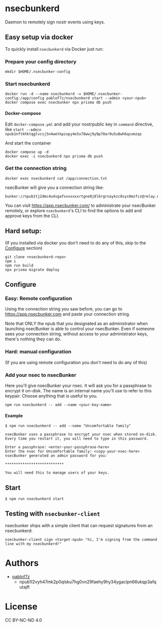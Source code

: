 # nsecbunkerd
Daemon to remotely sign nostr events using keys.

## Easy setup via docker

To quickly install `nsecbunkerd` via Docker just run:

### Prepare your config directory
```
mkdir $HOME/.nsecbunker-config
```

### Start nsecbunkerd

```
docker run -d --name nsecbunkerd -v $HOME/.nsecbunker-config:/app/config pablof7z/nsecbunkerd start --admin <your-npub>
docker compose exec nsecbunker npx prisma db push
```

#### Docker-compose
Edit `docker-compose.yml` and add your nostrpublic key in `command` directive, like `start --admin npub1nftkhktqglvcsj5n4wetkpzxpy4e5x78wwj9y9p70ar9u5u8wh6qsxmzqs`

And start the container
```
docker compose up -d
docker exec -i nsecbunkerd npx prisma db push
```


### Get the connection string

```
docker exec nsecbunkerd cat /app/connection.txt
```

nsecBunker will give you a connection string like:

```
bunker://npub1tj2dmc4udvgafxxxxxxxrtgne8j8l6rgrnaykzc8sys9mzfcz@relay.nsecbunker.com
```

You can visit https://app.nsecbunker.com/ to administrate your nsecBunker remotely, or explore `nsecbunkerd`'s CLI
to find the options to add and approve keys from the CLI.

## Hard setup:
(If you installed via docker you don't need to do any of this, skip to the [Configure](#configure) section)

```
git clone <nsecbunkerd-repo>
npm i
npm run build
npx prisma migrate deploy
```

## Configure

### Easy: Remote configuration

Using the connection string you saw before, you can go to https://app.nsecbunker.com and paste your connection string.

Note that ONLY the npub that you designated as an administrator when launching nsecBunker is able to control your nsecBunker. Even if someone sees your connection string, without access to your administrator keys, there's nothing they can do.

### Hard: manual configuration

(If you are using remote configuration you don't need to do any of this)

### Add your nsec to nsecBunker

Here you'll give nsecBunker your nsec. It will ask you for a passphrase to encrypt it on-disk.
The name is an internal name you'll use to refer to this keypair. Choose anything that is useful to you.

```
npm run nsecbunkerd -- add --name <your-key-name>
```

#### Example
```
$ npm run nsecbunkerd -- add --name "Uncomfortable family"

nsecBunker uses a passphrase to encrypt your nsec when stored on-disk.
Every time you restart it, you will need to type in this password.

Enter a passphrase: <enter-your-passphrase-here>
Enter the nsec for Uncomfortable family: <copy-your-nsec-here>
nsecBunker generated an admin password for you:

***************************

You will need this to manage users of your keys.
````

## Start

```
$ npm run nsecbunkerd start
```

## Testing with `nsecbunker-client`

nsecbunker ships with a simple client that can request signatures from an nsecbunkerd:

```
nsecbunker-client sign <target-npub> "hi, I'm signing from the command line with my nsecbunkerd!"
```

# Authors

* [pablof7z](nostr:npub1l2vyh47mk2p0qlsku7hg0vn29faehy9hy34ygaclpn66ukqp3afqutajft)
    * npub1l2vyh47mk2p0qlsku7hg0vn29faehy9hy34ygaclpn66ukqp3afqutajft

# License

CC BY-NC-ND 4.0
